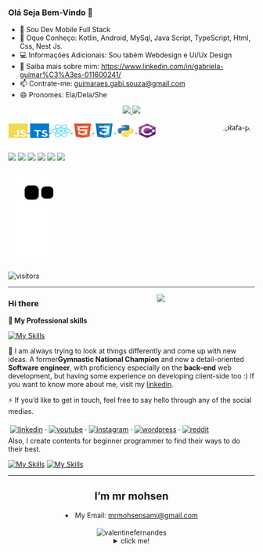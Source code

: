 ### Olá Seja Bem-Vindo 👋
- 🔭 Sou Dev Mobile Full Stack
- 🧠 Oque Conheço: Kotlin, Android, MySql, Java Script, TypeScript, Html, Css, Nest Js.
- 💻 Informações Adicionais: Sou tabém Webdesign e Ui/Ux Design
- 💬 Saiba mais sobre mim: https://www.linkedin.com/in/gabriela-guimar%C3%A3es-011600241/
- 📫 Contrate-me: guimaraes.gabi.souza@gmail.com
- 😄 Pronomes: Ela/Dela/She

<!--



-->

<div align="center">
  <a href="https://github.com/mrmohsensami">
  <img height="180em" src="https://github-readme-stats.vercel.app/api?username=mrmohsensami&show_icons=true&theme=dracula&include_all_commits=true&count_private=true"/>
  <img height="180em" src="https://github-readme-stats.vercel.app/api/top-langs/?username=mrmohsensami&layout=compact&langs_count=7&theme=dracula"/>
</div>
<div style="display: inline_block"><br>
  <img align="center" alt="Rafa-Js" height="30" width="40" src="https://raw.githubusercontent.com/devicons/devicon/master/icons/javascript/javascript-plain.svg">
  <img align="center" alt="Rafa-Ts" height="30" width="40" src="https://raw.githubusercontent.com/devicons/devicon/master/icons/typescript/typescript-plain.svg">
  <img align="center" alt="Rafa-React" height="30" width="40" src="https://raw.githubusercontent.com/devicons/devicon/master/icons/react/react-original.svg">
  <img align="center" alt="Rafa-HTML" height="30" width="40" src="https://raw.githubusercontent.com/devicons/devicon/master/icons/html5/html5-original.svg">
  <img align="center" alt="Rafa-CSS" height="30" width="40" src="https://raw.githubusercontent.com/devicons/devicon/master/icons/css3/css3-original.svg">
  <img align="center" alt="Rafa-Python" height="30" width="40" src="https://raw.githubusercontent.com/devicons/devicon/master/icons/python/python-original.svg">
  <img align="center" alt="Rafa-Csharp" height="30" width="40" src="https://raw.githubusercontent.com/devicons/devicon/master/icons/csharp/csharp-original.svg">
  <img align="right" alt="Rafa-pic" height="150" style="border-radius:50px;" src="https://media.discordapp.net/attachments/639956127056134178/890373478988013628/Publicacoes_Instagram_1_1.png?width=676&height=676">
</div>
  
  ##
 
<div> 
  <a href="https://www.youtube.com/channel/UC_-uuuZbY0AAt9CViNzvc-Q" target="_blank"><img src="https://img.shields.io/badge/YouTube-FF0000?style=for-the-badge&logo=youtube&logoColor=white" target="_blank"></a>
  <a href="https://instagram.com/rafaballerini" target="_blank"><img src="https://img.shields.io/badge/-Instagram-%23E4405F?style=for-the-badge&logo=instagram&logoColor=white" target="_blank"></a>
 	<a href="https://www.twitch.tv/rafaballerinii" target="_blank"><img src="https://img.shields.io/badge/Twitch-9146FF?style=for-the-badge&logo=twitch&logoColor=white" target="_blank"></a>
 <a href="https://discord.gg/wagxzStdcR" target="_blank"><img src="https://img.shields.io/badge/Discord-7289DA?style=for-the-badge&logo=discord&logoColor=white" target="_blank"></a> 
  <a href = "mailto:contatorafaballerini@gmail.com"><img src="https://img.shields.io/badge/-Gmail-%23333?style=for-the-badge&logo=gmail&logoColor=white" target="_blank"></a>
  <a href="https://www.linkedin.com/in/rafaella-ballerini-45875016a" target="_blank"><img src="https://img.shields.io/badge/-LinkedIn-%230077B5?style=for-the-badge&logo=linkedin&logoColor=white" target="_blank"></a> 
 
  ![Snake animation](https://github.com/rafaballerini/rafaballerini/blob/output/github-contribution-grid-snake.svg)
 
</div>

      
       
          
          
          
![visitors](https://visitor-badge.glitch.me/badge?page_id=page.id&left_color=green&right_color=red)
  
  
  
  ----------------------------------------
  <img align='right' src='https://user-images.githubusercontent.com/5713670/87202985-820dcb80-c2b6-11ea-9f56-7ec461c497c3.gif' width='200"'>

### Hi there

 <strong>
  🔭  My Professional skills
  </strong>

<p align="center"> 
 
[![My Skills](https://skillicons.dev/icons?i=cs,dotnet,js,react,docker,postgres&theme=dark)](https://ashkanam.ir)
  
</p>

🌱 I am always trying to look at things differently and come up with new ideas. 
A former**Gymnastic National Champion** and now a detail-oriented **Software engineer**, with proficiency especially on the **back-end** web development, but having some experience on developing client-side too :) If you want to know more about me, visit my [linkedin](https://www.linkedin.com/in/ashkanrmk/).

⚡ If you’d like to get in touch, feel free to say hello through any of the social medias.

  <a href="https://www.linkedin.com/in/ashkanRmk/" target="_blank">
    <img src="svg/social/linkedin.svg" alt="linkedin" style="vertical-align:top; margin:6px 4px">
  </a>  
  
  
  <a href="https://www.youtube.com/HappyDeveloper" target="_blank">
    <img src="svg/streaming/youtube.svg" alt="youtube" style="vertical-align:top; margin:6px 4px">
  </a>  
  
   
  <a href="https://www.instagram.com/happy_developer/" target="_blank">
    <img src="svg/social/instagram.svg" alt="instagram" style="vertical-align:top; margin:6px 4px">
  </a>  
    
   <a href="https://ashkanam.ir/blog/" target="_blank">
    <img src="svg/blogs/wordpress.svg" alt="wordpress" style="vertical-align:top; margin:6px 4px">
  </a>   
  
  <a href="https://www.reddit.com/r/happydeveloper/" target="_blank">
    <img src="svg/social/reddit.svg" alt="reddit" style="vertical-align:top; margin:6px 4px">
  </a>   
  

<br />
Also, I create contents for beginner programmer to find their ways to do their best.

[![My Skills](https://img.shields.io/youtube/channel/subscribers/UCeoFeWoQNHozbRmwuPCLcQg?style=for-the-badge)](https://www.youtube.com/HappyDeveloper)
[![My Skills](https://img.shields.io/youtube/channel/views/UCeoFeWoQNHozbRmwuPCLcQg?style=for-the-badge)](https://www.youtube.com/HappyDeveloper)
  
  
  
   ---------------------------------------- ----------------------------------------
  
  <center><h2>I’m mr mohsen </h2>
<center><li>
My Email: <a href="mailto:mrmohsensami@gmail.com">mrmohsensami@gmail.com</a>
</li></br>
<img align="center" src="https://github-readme-streak-stats.herokuapp.com/?user=Amircfyt&" alt="valentinefernandes" />
<details>
<summary>click me!</summary>
<p align="center"></br>
<img align="left" src="https://github-readme-stats.vercel.app/api/top-langs?username=mrmohsensami&show_icons=true&locale=en&layout=compact" alt="kimjayden" />
<img align="center" src="https://github-readme-stats.vercel.app/api?username=mrmohsensami&show_icons=true&count_private=true&include_all_commits=true" />
<img align="center" src="https://github-profile-trophy.vercel.app/?username=mrmohsensami&row=2&column=3" />
<img align="center" src="https://github-profile-summary-cards.vercel.app/api/cards/profile-details?username=mrmohsensami&theme=github" />

</details>
<a align="center" href="https://coffeebede.ir/buycoffee/mohsensami"><img align="center" style="width:200px;margin-left:1000px"  src="https://coffeebede.ir/DashboardTemplateV2/app-assets/images/banner/default-yellow.svg" /></a>
